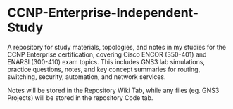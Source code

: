 # CCNP-Enterprise-Independent-Study
A repository for study materials, topologies, and notes in my studies for the CCNP Enterprise certification, covering Cisco ENCOR (350-401) and ENARSI (300-410) exam topics. This includes GNS3 lab simulations, practice questions, notes, and key concept summaries for routing, switching, security, automation, and network services.

Notes will be stored in the Repository Wiki Tab, while any files (eg. GNS3 Projects) will be stored in the repository Code tab.
